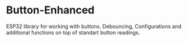 # Button-Enhanced
ESP32 library for working with buttons. Debouncing, Configurations and additional functions on top of standart button readings.

